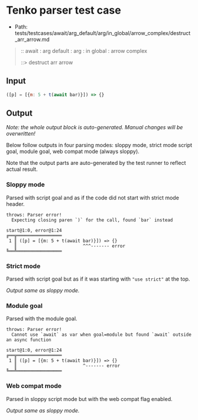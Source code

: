 # Tenko parser test case

- Path: tests/testcases/await/arg_default/arg/in_global/arrow_complex/destruct_arr_arrow.md

> :: await : arg default : arg : in global : arrow complex
>
> ::> destruct arr arrow

## Input

`````js
([p] = [{m: 5 + t(await bar)}]) => {}
`````

## Output

_Note: the whole output block is auto-generated. Manual changes will be overwritten!_

Below follow outputs in four parsing modes: sloppy mode, strict mode script goal, module goal, web compat mode (always sloppy).

Note that the output parts are auto-generated by the test runner to reflect actual result.

### Sloppy mode

Parsed with script goal and as if the code did not start with strict mode header.

`````
throws: Parser error!
  Expecting closing paren `)` for the call, found `bar` instead

start@1:0, error@1:24
╔══╦═════════════════
 1 ║ ([p] = [{m: 5 + t(await bar)}]) => {}
   ║                         ^^^------- error
╚══╩═════════════════

`````

### Strict mode

Parsed with script goal but as if it was starting with `"use strict"` at the top.

_Output same as sloppy mode._

### Module goal

Parsed with the module goal.

`````
throws: Parser error!
  Cannot use `await` as var when goal=module but found `await` outside an async function

start@1:0, error@1:24
╔══╦═════════════════
 1 ║ ([p] = [{m: 5 + t(await bar)}]) => {}
   ║                         ^------- error
╚══╩═════════════════

`````


### Web compat mode

Parsed in sloppy script mode but with the web compat flag enabled.

_Output same as sloppy mode._
